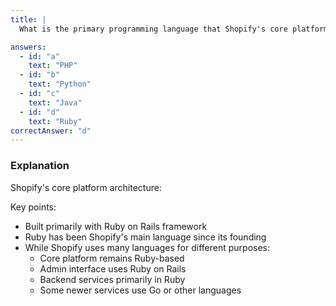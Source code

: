 ```yaml
---
title: |
  What is the primary programming language that Shopify's core platform is built with? 💎

answers:
  - id: "a"
    text: "PHP"
  - id: "b"
    text: "Python"
  - id: "c"
    text: "Java"
  - id: "d"
    text: "Ruby"
correctAnswer: "d"
---
```


### Explanation

Shopify's core platform architecture:

Key points:
- Built primarily with Ruby on Rails framework
- Ruby has been Shopify's main language since its founding
- While Shopify uses many languages for different purposes:
  - Core platform remains Ruby-based
  - Admin interface uses Ruby on Rails
  - Backend services primarily in Ruby
  - Some newer services use Go or other languages 